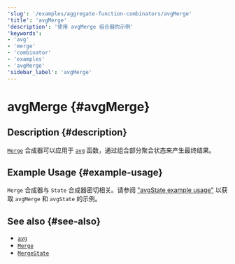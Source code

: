 ```yaml
---
'slug': '/examples/aggregate-function-combinators/avgMerge'
'title': 'avgMerge'
'description': '使用 avgMerge 组合器的示例'
'keywords':
- 'avg'
- 'merge'
- 'combinator'
- 'examples'
- 'avgMerge'
'sidebar_label': 'avgMerge'
---
```



# avgMerge {#avgMerge}

## Description {#description}

[`Merge`](/sql-reference/aggregate-functions/combinators#-state) 合成器可以应用于 [`avg`](/sql-reference/aggregate-functions/reference/avg) 函数，通过组合部分聚合状态来产生最终结果。

## Example Usage {#example-usage}

`Merge` 合成器与 `State` 合成器密切相关。请参阅 ["avgState example usage"](/examples/aggregate-function-combinators/avgState/#example-usage) 以获取 `avgMerge` 和 `avgState` 的示例。

## See also {#see-also}
- [`avg`](/sql-reference/aggregate-functions/reference/avg)
- [`Merge`](/sql-reference/aggregate-functions/combinators#-merge)
- [`MergeState`](/sql-reference/aggregate-functions/combinators#-mergestate)
